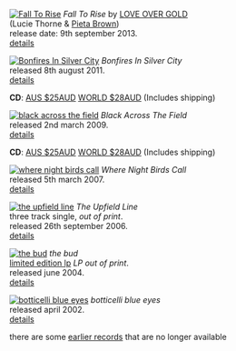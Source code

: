 [![Fall To Rise][8.1]][8.2]
*Fall To Rise* by [LOVE OVER GOLD](http://love-over-gold.com)  
(Lucie Thorne & [Pieta Brown](http://pietabrown.com))  
release date: 9th september 2013.  
[details][8.2]

  [8.1]: rgen/cover/r-80/fall-to-rise.jpg
  [8.2]: ?p=albums/fall-to-rise

[![Bonfires In Silver City][7.1]][7.2]
*Bonfires In Silver City*  
released 8th august 2011.  
[details][7.2]  

**CD**: <a class="purchase" href="https://www.paypal.com/cgi-bin/webscr?cmd=_s-xclick&hosted_button_id=6XBR57QDRS9MA">AUS $25AUD</a> <a class="purchase" href="https://www.paypal.com/cgi-bin/webscr?cmd=_s-xclick&hosted_button_id=5K3HNC7NCW49L">WORLD $28AUD</a>  (Includes shipping)

  [7.1]: rgen/cover/r-80/bonfires-in-silver-city.jpg
  [7.2]: ?p=albums/bonfires-in-silver-city

[![black across the field][6.1]][6.2]
*Black Across The Field*  
released 2nd march 2009.  
[details][6.2]

**CD**: <a class="purchase" href="https://www.paypal.com/cgi-bin/webscr?cmd=_s-xclick&hosted_button_id=BQ48Q67F7BJVY">AUS $25AUD</a> <a class="purchase" href="https://www.paypal.com/cgi-bin/webscr?cmd=_s-xclick&hosted_button_id=F75K6NDBMFD6C">WORLD $28AUD</a>  (Includes shipping)  

  [6.1]: rgen/cover/r-80/black-across-the-field.jpg
  [6.2]: ?p=albums/black-across-the-field

[![where night birds call][5.1]][5.2]
*Where Night Birds Call*  
released 5th march 2007.  
[details][5.2]

  [5.1]: rgen/cover/r-80/where-night-birds-call.jpg
  [5.2]: ?p=albums/where-night-birds-call

[![the upfield line][4.1]][4.2]
*The Upfield Line*  
three track single, *out of print*.    
released 26th september 2006.  
[details][4.2]

  [4.1]: rgen/cover/r-80/the-upfield-line.jpg
  [4.2]: ?p=albums/the-upfield-line

[![the bud][3.1]][3.2]
*the bud*  
[limited edition lp][3.3] *LP out of print*.  
released june 2004.  
[details][3.2]

  [3.1]: rgen/cover/r-80/the-bud.jpg
  [3.2]: ?p=albums/the-bud
  [3.3]: ?p=albums/the-bud-vinyl

[![botticelli blue eyes][2.1]][2.2]
*botticelli blue eyes*  
released april 2002.  
[details][2.2]

  [2.1]: rgen/cover/r-80/botticelli-blue-eyes.jpg
  [2.2]: ?p=albums/botticelli-blue-eyes

there are some [earlier records][1.1] that are no longer available

  [1.1]: ?p=albums/unavailable
